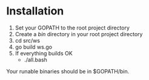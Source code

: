 
# Installation

1. Set your GOPATH to the root project directory
2. Create a _bin_ directory in your root project directory
3. cd src/ws
4. go build ws.go
5. If everything builds OK
    - ./all.bash

Your runable binaries should be in $GOPATH/bin.

